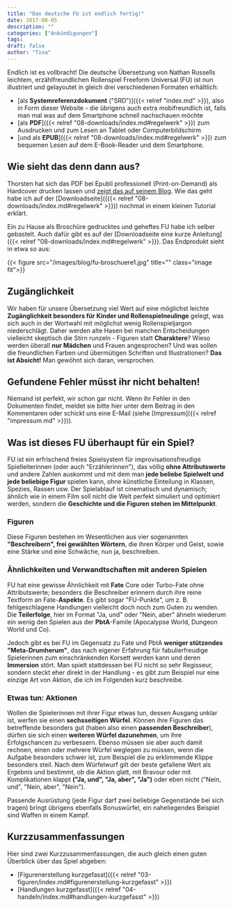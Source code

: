 ```yaml
---
title: "Das deutsche FU ist endlich fertig!"
date: 2017-08-05
description: ""
categories: ["Ankündigungen"]
tags:
draft: false
author: "Tina"
---
```

Endlich ist es vollbracht! Die deutsche Übersetzung von Nathan Russells leichtem, erzählfreundlichen Rollenspiel Freeform Universal (FU) ist nun illustriert und gelayoutet in gleich drei verschiedenen Formaten erhältlich:

<!--more-->

- [als **Systemreferenzdokument** ("SRD")]({{< relref "index.md" >}}), also in Form dieser Website - die übrigens auch extra mobifreundlich ist, falls man mal was auf dem Smartphone schnell nachschauen möchte
- [als **PDF**]({{< relref "08-downloads/index.md#regelwerk" >}}) zum Ausdrucken und zum Lesen an Tablet oder Computerbildschirm
- [und als **EPUB**]({{< relref "08-downloads/index.md#regelwerk" >}}) zum bequemen Lesen auf dem E-Book-Reader und dem Smartphone.

## Wie sieht das denn dann aus?
Thorsten hat sich das PDF bei Epubli professionell (Print-on-Demand) als Hardcover drucken lassen und [zeigt das auf seinem Blog](http://thorsten-spielt-rollenspiel.de/freeform-universal-fu-auf-deutsch-als-hardcover/). Wie das geht habe ich auf der [Downloadseite](({{< relref "08-downloads/index.md#regelwerk" >}})) nochmal in einem kleinen Tutorial erklärt.

Ein zu Hause als Broschüre gedrucktes und geheftes FU habe ich selber gebastelt. Auch dafür gibt es auf der [Downloadseite eine kurze Anleitung]({{< relref "08-downloads/index.md#regelwerk" >}}). Das Endprodukt sieht in etwa so aus:

{{< figure src="/images/blog/fu-broschuere1.jpg" title="" class="image fit">}}


## Zugänglichkeit
Wir haben für unsere Übersetzung viel Wert auf eine möglichst leichte **Zugänglichkeit besonders für Kinder und Rollenspielneulinge** gelegt, was sich auch in der Wortwahl mit möglichst wenig Rollenspieljargon niederschlägt. Daher werden alte Hasen bei manchen Entscheidungen vielleicht skeptisch die Stirn runzeln - Figuren statt **Charaktere**? Wieso werden überall **nur Mädchen** und Frauen angesprochen? Und was sollen die freundlichen Farben und übermütigen Schriften und Illustrationen? **Das ist Absicht!** Man gewöhnt sich daran, versprochen.

## Gefundene Fehler müsst ihr nicht behalten!
Niemand ist perfekt, wir schon gar nicht. Wenn ihr Fehler in den Dokumenten findet, meldet sie bitte hier unter dem Beitrag in den Kommentaren oder schickt uns eine E-Mail (siehe [Impressum]({{< relref "impressum.md" >}})).

## Was ist dieses FU überhaupt für ein Spiel?

FU ist ein erfrischend freies Spielsystem für improvisationsfreudige Spielleiterinnen (oder auch "Erzählerinnen"), das völlig **ohne Attributswerte** und andere Zahlen auskommt und mit dem man **jede beliebe Spielwelt und jede beliebige Figur** spielen kann, ohne künstliche Einteilung in Klassen, Spezies, Rassen usw. Der Spielablauf ist cinematisch und dynamisch; ähnlich wie in einem Film soll nicht die Welt perfekt simuliert und optimiert werden, sondern die **Geschichte und die Figuren stehen im Mittelpunkt**.

### Figuren
Diese Figuren bestehen im Wesentlichen aus vier sogenannten **"Beschreibern", frei gewählten Wörtern**, die ihren Körper und Geist, sowie eine Stärke und eine Schwäche, nun ja, beschreiben.

### Ähnlichkeiten und Verwandtschaften mit anderen Spielen
FU hat eine gewisse Ähnlichkeit mit **Fate** Core oder Turbo-Fate ohne Attributswerte; besonders die Beschreiber erinnern durch ihre reine Textform an Fate-**Aspekte**. Es gibt sogar "FU-Punkte", um z. B. fehlgeschlagene Handlungen vielleicht doch noch zum Guten zu wenden. Die **Teilerfolge**, hier im Format "Ja, und" oder "Nein, aber" ähneln wiederum ein wenig den Spielen aus der **PbtA**-Famile (Apocalypse World, Dungeon World und Co).

Jedoch gibt es bei FU im Gegensatz zu Fate und PbtA **weniger stützendes "Meta-Drumherum"**, das nach eigener Erfahrung für fabulierfreudige Spielerinnen zum einschränkenden Korsett werden kann und deren **Immersion** stört. Man spielt stattdessen bei FU nicht so sehr Regisseur, sondern steckt eher direkt in der Handlung  - es gibt zum Beispiel nur eine einzige Art von Aktion, die ich im Folgenden kurz beschreibe.

### Etwas tun: Aktionen
Wollen die Spielerinnen mit ihrer Figur etwas tun, dessen Ausgang unklar ist, werfen sie einen **sechsseitigen Würfel**. Können ihre Figuren das betreffende besonders gut (haben also einen **passenden Beschreiber**), dürfen sie sich einen **weiteren Würfel dazunehmen**, um ihre Erfolgschancen zu verbessern. Ebenso müssen sie aber auch damit rechnen, einen oder mehrere Würfel weglegen zu müssen, wenn die Aufgabe besonders schwer ist, zum Beispiel die zu erklimmende Klippe besonders steil. Nach dem Würfelwurf gilt der beste gefallene Wert als Ergebnis und bestimmt, ob die Aktion glatt, mit Bravour oder mit Komplikationen klappt **("Ja, und", "Ja, aber", "Ja")** oder eben nicht ("Nein, und", "Nein, aber", "Nein").

Passende Ausrüstung (jede Figur darf zwei beliebige Gegenstände bei sich tragen) bringt übrigens ebenfalls Bonuswürfel, ein naheliegendes Beispiel sind Waffen in einem Kampf.

## Kurzzusammenfassungen
Hier sind zwei Kurzzusammenfassungen, die auch gleich einen guten Überblick über das Spiel abgeben:

- [Figurenerstellung kurzgefasst]({{< relref "03-figuren/index.md#figurenerstellung-kurzgefasst" >}})
- [Handlungen kurzgefasst]({{< relref "04-handeln/index.md#handlungen-kurzgefasst" >}})

